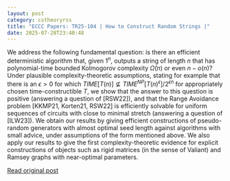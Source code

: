 ```yaml
---
layout: post
category: cstheoryrss
title: "ECCC Papers: TR25-104 | How to Construct Random Strings |"
date: 2025-07-28T23:40:48
---
```


We address the following fundamental question: is there an efficient deterministic algorithm that, given $1^n$, outputs a string of length $n$ that has polynomial-time bounded Kolmogorov complexity $\tilde{\Omega}(n)$ or even $n - o(n)$?
Under plausible complexity-theoretic assumptions, stating for example that there is an $\epsilon > 0$ for which $TIME[T(n)] \not \subseteq TIME^{NP}[T(n)^{\epsilon}]/2^{\epsilon n}$ for appropriately chosen time-constructible $T$, we show that the answer to this question is positive (answering a question of [RSW22]), and that the Range Avoidance problem [KKMP21, Korten21, RSW22] is efficiently solvable for uniform sequences of circuits with close to minimal stretch (answering a question of [ILW23]).
We obtain our results by giving efficient constructions of pseudo-random generators with almost optimal seed length against algorithms with small advice, under assumptions of the form mentioned above. We also apply our results to give the first complexity-theoretic evidence for explicit constructions of objects such as rigid matrices (in the sense of Valiant) and Ramsey graphs with near-optimal parameters.

[Read original post](https://eccc.weizmann.ac.il/report/2025/104)
